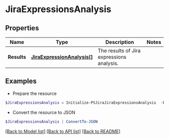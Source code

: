 # JiraExpressionsAnalysis
## Properties

Name | Type | Description | Notes
------------ | ------------- | ------------- | -------------
**Results** | [**JiraExpressionAnalysis[]**](JiraExpressionAnalysis.md) | The results of Jira expressions analysis. | 

## Examples

- Prepare the resource
```powershell
$JiraExpressionsAnalysis = Initialize-PSJiraJiraExpressionsAnalysis  -Results null
```

- Convert the resource to JSON
```powershell
$JiraExpressionsAnalysis | ConvertTo-JSON
```

[[Back to Model list]](../README.md#documentation-for-models) [[Back to API list]](../README.md#documentation-for-api-endpoints) [[Back to README]](../README.md)

